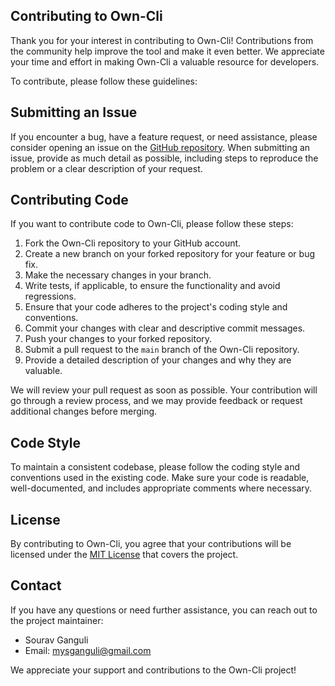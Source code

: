## Contributing to Own-Cli

Thank you for your interest in contributing to Own-Cli! Contributions from the community help improve the tool and make it even better. We appreciate your time and effort in making Own-Cli a valuable resource for developers.

To contribute, please follow these guidelines:

## Submitting an Issue

If you encounter a bug, have a feature request, or need assistance, please consider opening an issue on the [GitHub repository](https://github.com/iamsouravganguli/own-cli/issues). When submitting an issue, provide as much detail as possible, including steps to reproduce the problem or a clear description of your request.

## Contributing Code

If you want to contribute code to Own-Cli, please follow these steps:

1. Fork the Own-Cli repository to your GitHub account.
2. Create a new branch on your forked repository for your feature or bug fix.
3. Make the necessary changes in your branch.
4. Write tests, if applicable, to ensure the functionality and avoid regressions.
5. Ensure that your code adheres to the project's coding style and conventions.
6. Commit your changes with clear and descriptive commit messages.
7. Push your changes to your forked repository.
8. Submit a pull request to the `main` branch of the Own-Cli repository.
9. Provide a detailed description of your changes and why they are valuable.

We will review your pull request as soon as possible. Your contribution will go through a review process, and we may provide feedback or request additional changes before merging.

## Code Style

To maintain a consistent codebase, please follow the coding style and conventions used in the existing code. Make sure your code is readable, well-documented, and includes appropriate comments where necessary.

## License

By contributing to Own-Cli, you agree that your contributions will be licensed under the [MIT License](LICENSE) that covers the project.

## Contact

If you have any questions or need further assistance, you can reach out to the project maintainer:

- Sourav Ganguli
- Email: mysganguli@gmail.com

We appreciate your support and contributions to the Own-Cli project!

